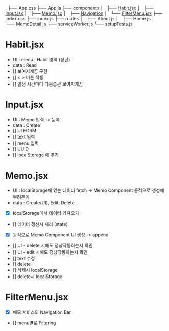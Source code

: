 .
├── App.css
├── App.js
├── components
│   ├── [Habit.jsx](#habit.jsx)
│   ├── [Input.jsx](#input.jsx)
│   ├── [Memo.jsx](#memo.jsx)
│   ├── [Navigation](#navigation.jsx)
│   └── [FilterMenu.jsx](#filtermenu.jsx)
├── index.css
├── index.js
├── routes
│   ├── About.js
│   ├── Home.js
│   └── MemoDetail.js
├── serviceWorker.js
└── setupTests.js

# Habit.jsx

-   UI : menu : Habit 영역 (상단)
-   data : Read
-   [] 보여지게끔 구현
-   [] < > 버튼 작동
-   [] 일정 시간마다 다음습관 보여지게끔

# Input.jsx

-   UI : Memo 입력 -> 등록
-   data : Create
-   [] UI FORM
-   [] text 입력
-   [] menu 입력
-   [] UUID
-   [] localStorage 에 추가

# Memo.jsx

-   UI : localStorage에 있는 데이터 fetch -> Memo Component 동적으로 생성해 뿌려주기
-   data : Create(UI), Edit, Delete
-   [x] localStorage에서 데이터 가져오기
-   [] 데이터 갱신시 처리 (state)
-   [x] 동적으로 Memo Component UI 생성 -> append
-   [] UI - delete 시에도 정상작동하는지 확인
-   [] UI - edit 시에도 정상작동하는지 확인
-   [] text 수정
-   [] delete
-   [] 삭제시 localStorage
-   [] delete시 localStorage

# FilterMenu.jsx

-   [x] 메모 서비스의 Navigation Bar
-   [] menu별로 Filtering
